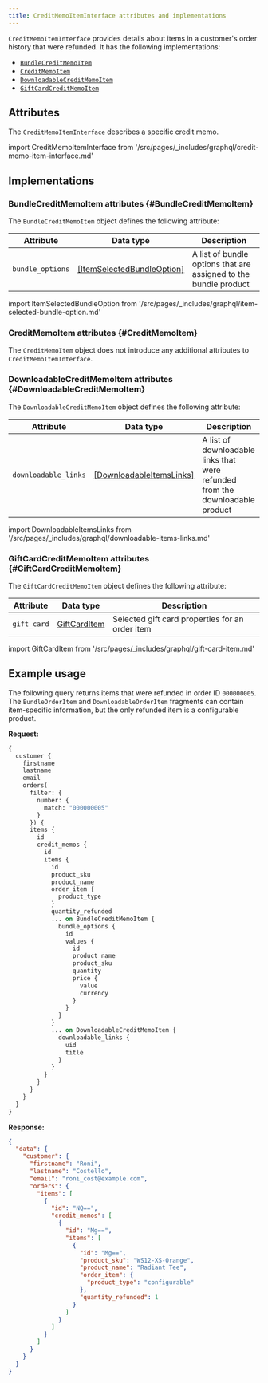 ```yaml
---
title: CreditMemoItemInterface attributes and implementations
---
```


`CreditMemoItemInterface` provides details about items in a customer's order history that were refunded. It has the following implementations:

*  [`BundleCreditMemoItem`](#BundleCreditMemoItem)
*  [`CreditMemoItem`](#CreditMemoItem)
*  [`DownloadableCreditMemoItem`](#DownloadableCreditMemoItem)
*  [`GiftCardCreditMemoItem`](#GiftCardCreditMemoItem)

## Attributes

The `CreditMemoItemInterface` describes a specific credit memo.

import CreditMemoItemInterface from '/src/pages/_includes/graphql/credit-memo-item-interface.md'

<CreditMemoItemInterface />

## Implementations

### BundleCreditMemoItem attributes {#BundleCreditMemoItem}

The `BundleCreditMemoItem` object defines the following attribute:

Attribute | Data type | Description
--- | --- | ---
`bundle_options` | [[ItemSelectedBundleOption]](#ItemSelectedBundleOption) | A list of bundle options that are assigned to the bundle product

import ItemSelectedBundleOption from '/src/pages/_includes/graphql/item-selected-bundle-option.md'

<ItemSelectedBundleOption />

### CreditMemoItem attributes {#CreditMemoItem}

The `CreditMemoItem` object does not introduce any additional attributes to `CreditMemoItemInterface`.

### DownloadableCreditMemoItem attributes {#DownloadableCreditMemoItem}

The `DownloadableCreditMemoItem` object defines the following attribute:

Attribute | Data type | Description
--- | --- | ---
`downloadable_links` | [[DownloadableItemsLinks]](#DownloadableItemsLinks) | A list of downloadable links that were refunded from the downloadable product

import DownloadableItemsLinks from '/src/pages/_includes/graphql/downloadable-items-links.md'

<DownloadableItemsLinks />

### GiftCardCreditMemoItem attributes {#GiftCardCreditMemoItem}

The `GiftCardCreditMemoItem` object defines the following attribute:

Attribute | Data type | Description
--- | --- | ---
`gift_card` | [GiftCardItem](#GiftCardItem) | Selected gift card properties for an order item

import GiftCardItem from '/src/pages/_includes/graphql/gift-card-item.md'

<GiftCardItem />

## Example usage

The following query returns items that were refunded in order ID `000000005`. The `BundleOrderItem` and `DownloadableOrderItem` fragments can contain item-specific information, but the only refunded item is a configurable product.

**Request:**

```graphql
{
  customer {
    firstname
    lastname
    email
    orders(
      filter: {
        number: {
          match: "000000005"
        }
      }) {
      items {
        id
        credit_memos {
          id
          items {
            id
            product_sku
            product_name
            order_item {
              product_type
            }
            quantity_refunded
            ... on BundleCreditMemoItem {
              bundle_options {
                id
                values {
                  id
                  product_name
                  product_sku
                  quantity
                  price {
                    value
                    currency
                  }
                }
              }
            }
            ... on DownloadableCreditMemoItem {
              downloadable_links {
                uid
                title
              }
            }
          }
        }
      }
    }
  }
}
```
**Response:**

```json
{
  "data": {
    "customer": {
      "firstname": "Roni",
      "lastname": "Costello",
      "email": "roni_cost@example.com",
      "orders": {
        "items": [
          {
            "id": "NQ==",
            "credit_memos": [
              {
                "id": "Mg==",
                "items": [
                  {
                    "id": "Mg==",
                    "product_sku": "WS12-XS-Orange",
                    "product_name": "Radiant Tee",
                    "order_item": {
                      "product_type": "configurable"
                    },
                    "quantity_refunded": 1
                  }
                ]
              }
            ]
          }
        ]
      }
    }
  }
}
```
